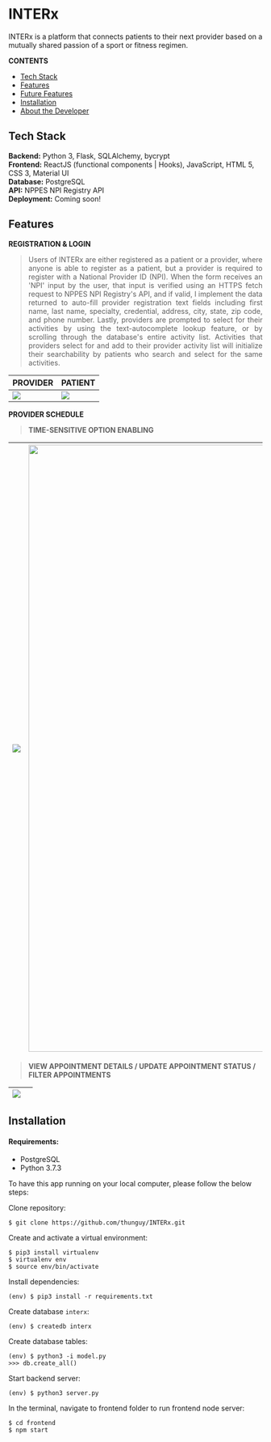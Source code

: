 # INTERx

INTERx is a platform that connects patients to their next provider based on a mutually shared passion of a sport or fitness regimen. 


**CONTENTS**
- [Tech Stack](#tech-stack)
- [Features](#features)
- [Future Features](#future-features)
- [Installation](#installation)
- [About the Developer](#about-the-developer)


## Tech Stack
__Backend:__ Python 3, Flask, SQLAlchemy, bycrypt\
__Frontend:__ ReactJS (functional components | Hooks), JavaScript, HTML 5, CSS 3, Material UI\
__Database:__ PostgreSQL\
__API:__ NPPES NPI Registry API\
__Deployment:__ Coming soon!


## Features

**REGISTRATION & LOGIN**

> <p align="justify"> Users of INTERx are either registered as a patient or a provider, where anyone is able to register as a patient, but a provider is required to register with a National Provider ID (NPI). When the form receives an 'NPI' input by the user, that input is verified using an HTTPS fetch request to NPPES NPI Registry's API, and if valid, I implement the data returned to auto-fill provider registration text fields including first name, last name, specialty, credential, address, city, state, zip code, and phone number. Lastly, providers are prompted to select for their activities by using the text-autocomplete lookup feature, or by scrolling through the database's entire activity list. Activities that providers select for and add to their provider activity list will initialize their searchability by patients who search and select for the same activities. </p>

| PROVIDER | PATIENT |
------------ | -------------
| <img src="https://user-images.githubusercontent.com/39027613/87715737-a52af600-c762-11ea-945e-9da6901b15a5.gif"/> | <img src="https://user-images.githubusercontent.com/39027613/87722268-9fd2a900-c76c-11ea-8dfa-5196088093cd.gif"/> |

**PROVIDER SCHEDULE**

> **TIME-SENSITIVE OPTION ENABLING**

| <img src="https://user-images.githubusercontent.com/39027613/87866169-318c1300-c933-11ea-9b66-3825c961f99b.gif"/> | <img width="1200" src="https://user-images.githubusercontent.com/39027613/87866341-613c1a80-c935-11ea-8451-6836c6cdb634.png"/> |
| ------------- | ------------- |

> **VIEW APPOINTMENT DETAILS / UPDATE APPOINTMENT STATUS / FILTER APPOINTMENTS**

| <img src="https://user-images.githubusercontent.com/39027613/87867082-107cef80-c93e-11ea-9d7a-e985e5471eb1.gif"/> ||
| ------------- | ------------- |



## Installation

#### Requirements:
- PostgreSQL
- Python 3.7.3

To have this app running on your local computer, please follow the below steps:

Clone repository:
```
$ git clone https://github.com/thunguy/INTERx.git
```
Create and activate a virtual environment:
```
$ pip3 install virtualenv
$ virtualenv env
$ source env/bin/activate
```
Install dependencies:
```
(env) $ pip3 install -r requirements.txt
```
Create database `interx`:
```
(env) $ createdb interx
```
Create database tables:
```
(env) $ python3 -i model.py
>>> db.create_all()
```
Start backend server:
```
(env) $ python3 server.py
```
In the terminal, navigate to frontend folder to run frontend node server:
```
$ cd frontend
$ npm start
```
